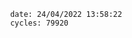 

                date: 24/04/2022 13:58:22
                cycles: 79920

                         